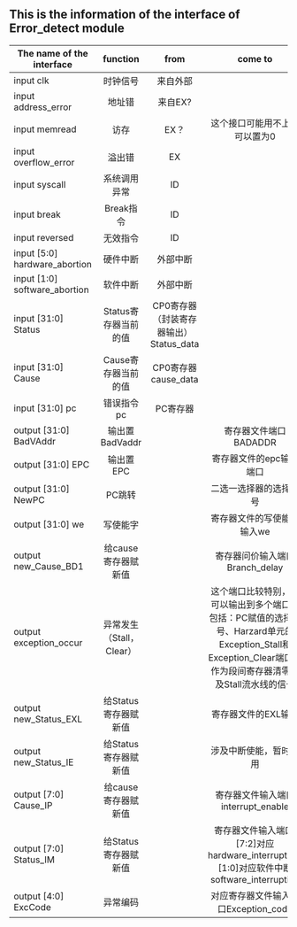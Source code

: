 ## This is the information of the interface of Error_detect module
The name of the interface|function|from|come to|
--|:--:|:--:|:--:
input clk|时钟信号|来自外部|
input address_error|地址错|来自EX?|
input memread|访存|EX？|这个接口可能用不上，可以置为0
input overflow_error|溢出错|EX|
input syscall|系统调用异常|ID|
input break|Break指令|ID|
input reversed|无效指令|ID|
input [5:0] hardware_abortion|硬件中断|外部中断|
input [1:0] software_abortion|软件中断|外部中断|
input [31:0] Status|Status寄存器当前的值|CP0寄存器（封装寄存器输出）Status_data|
input [31:0] Cause|Cause寄存器当前的值|CP0寄存器cause_data|
input [31:0] pc|错误指令pc|PC寄存器|
output [31:0] BadVAddr|输出置BadVaddr||寄存器文件端口BADADDR
output [31:0] EPC|输出置EPC||寄存器文件的epc输入端口
output [31:0] NewPC|PC跳转||二选一选择器的选择信号
output [31:0] we|写使能字||寄存器文件的写使能字输入we
output new_Cause_BD1|给cause寄存器赋新值||寄存器问价输入端口Branch_delay
output exception_occur|异常发生（Stall，Clear）||这个端口比较特别，它可以输出到多个端口，包括：PC赋值的选择信号、Harzard单元的Exception_Stall和Exception_Clear端口，作为段间寄存器清零以及Stall流水线的信号
output new_Status_EXL|给Status寄存器赋新值||寄存器文件的EXL输入
output new_Status_IE|给Status寄存器赋新值||涉及中断使能，暂时没用
output [7:0] Cause_IP|给cause寄存器赋新值||寄存器文件输入端口interrupt_enable
output [7:0] Status_IM|给Status寄存器赋新值||寄存器文件输入端口,[7:2]对应hardware_interruption,[1:0]对应软件中断software_interruption
output [4:0] ExcCode|异常编码||对应寄存器文件输入端口Exception_code